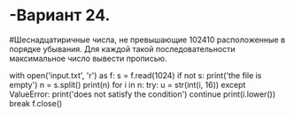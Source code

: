 # -Вариант 24.
#Шеснадцатиричные числа, не превышающие 102410 расположенные в порядке убывания. Для каждой такой последовательности максимальное число вывести прописью.


with open('input.txt', 'r') as f:
    s = f.read(1024)
    if not s:
        print('the file is empty')
    n = s.split()
    print(n)
    for i in n:
        try:
            u = str(int(i, 16))
        except ValueError:
            print('does not satisfy the condition')
            continue
        print(i.lower())
        break
f.close()
